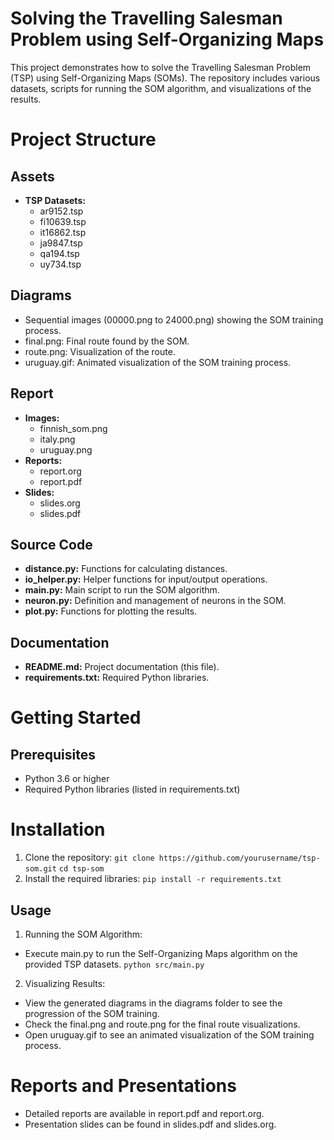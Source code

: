 # Solving the Travelling Salesman Problem using Self-Organizing Maps
This project demonstrates how to solve the Travelling Salesman Problem (TSP) using Self-Organizing Maps (SOMs). The repository includes various datasets, scripts for running the SOM algorithm, and visualizations of the results.

# Project Structure
## Assets
* **TSP Datasets:**
  * ar9152.tsp
  * fi10639.tsp
  * it16862.tsp
  * ja9847.tsp
  * qa194.tsp
  * uy734.tsp
  
## Diagrams
* Sequential images (00000.png to 24000.png) showing the SOM training process.
* final.png: Final route found by the SOM.
* route.png: Visualization of the route.
* uruguay.gif: Animated visualization of the SOM training process.

## Report
* **Images:**
  * finnish_som.png
  * italy.png
  * uruguay.png
* **Reports:**
  * report.org
  * report.pdf
* **Slides:**
  * slides.org
  * slides.pdf
    
## Source Code
* **distance.py:** Functions for calculating distances.
* **io_helper.py:** Helper functions for input/output operations.
* **main.py:** Main script to run the SOM algorithm.
* **neuron.py:** Definition and management of neurons in the SOM.
* **plot.py:** Functions for plotting the results.

## Documentation
* **README.md:** Project documentation (this file).
* **requirements.txt:** Required Python libraries.
  
# Getting Started
## Prerequisites
* Python 3.6 or higher
* Required Python libraries (listed in requirements.txt)
  
# Installation
1. Clone the repository:
`git clone https://github.com/yourusername/tsp-som.git`
`cd tsp-som`
2. Install the required libraries:
`pip install -r requirements.txt`

## Usage
1. Running the SOM Algorithm:
* Execute main.py to run the Self-Organizing Maps algorithm on the provided TSP datasets.
`python src/main.py`

2. Visualizing Results:
* View the generated diagrams in the diagrams folder to see the progression of the SOM training.
* Check the final.png and route.png for the final route visualizations.
* Open uruguay.gif to see an animated visualization of the SOM training process.
  
# Reports and Presentations
* Detailed reports are available in report.pdf and report.org.
* Presentation slides can be found in slides.pdf and slides.org.
